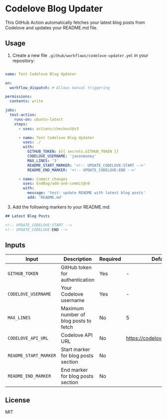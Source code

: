 # Codelove Blog Updater

This GitHub Action automatically fetches your latest blog posts from Codelove and updates your README.md file.

## Usage

1. Create a new file `.github/workflows/codelove-updater.yml` in your repository:

```yaml

name: Test Codelove Blog Updater

on:
  workflow_dispatch: # Allows manual triggering

permissions:
  contents: write

jobs:
  test-action:
    runs-on: ubuntu-latest
    steps:
      - uses: actions/checkout@v3

      - name: Test Codelove Blog Updater
        uses: ./
        with:
          GITHUB_TOKEN: ${{ secrets.GITHUB_TOKEN }}
          CODELOVE_USERNAME: 'jasonmoney'
          MAX_LINES: '3'
          README_START_MARKER: '<!-- UPDATE_CODELOVE:START -->'
          README_END_MARKER: '<!-- UPDATE_CODELOVE:END -->'

      - name: Commit changes
        uses: EndBug/add-and-commit@v9
        with:
          message: 'test: update README with latest blog posts'
          add: 'README.md'
```

3. Add the following markers to your README.md:

```markdown
## Latest Blog Posts

<!-- UPDATE_CODELOVE:START -->
<!-- UPDATE_CODELOVE:END -->
```

## Inputs

| Input                 | Description                           | Required | Default                        |
| --------------------- | ------------------------------------- | -------- | ------------------------------ |
| `GITHUB_TOKEN`        | GitHub token for authentication       | Yes      | -                              |
| `CODELOVE_USERNAME`   | Your Codelove username                | Yes      | -                              |
| `MAX_LINES`           | Maximum number of blog posts to fetch | No       | 5                              |
| `CODELOVE_API_URL`    | Codelove API URL                      | No       | https://codelove.tw/api/posts  |
| `README_START_MARKER` | Start marker for blog posts section   | No       | <!-- UPDATE_CODELOVE:START --> |
| `README_END_MARKER`   | End marker for blog posts section     | No       | <!-- UPDATE_CODELOVE:END -->   |

## License

MIT
